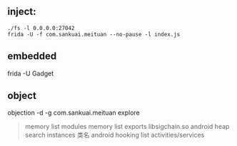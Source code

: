 
## inject:
```
./fs -l 0.0.0.0:27042
frida -U -f com.sankuai.meituan --no-pause -l index.js
```
## embedded
frida -U Gadget


## object
objection -d -g com.sankuai.meituan explore
  > memory list modules
  > memory list exports libsigchain.so
  > android heap search instances 类名
  > android hooking list activities/services